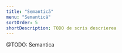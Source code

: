 ```yaml
---
title: "Semantică"
menu: "Semantică"
sortOrder: 5
shortDescription: TODO de scris descrierea
---
```


@TODO: Semantica
